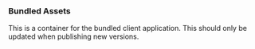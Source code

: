 ### Bundled Assets

This is a container for the bundled client application. This should only be updated when publishing new versions.